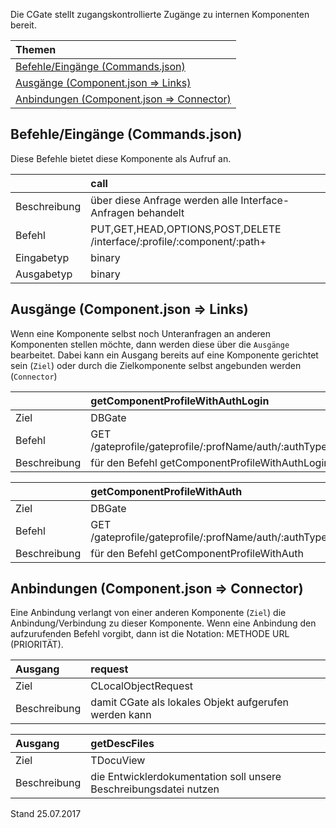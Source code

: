 <!--
  - @file de.md
  -
  - @license http://www.gnu.org/licenses/gpl-3.0.html GPL version 3
  -
  - @package OSTEPU (https://github.com/ostepu/ostepu-core)
  - @since -
  -
  - @author Till Uhlig <till.uhlig@student.uni-halle.de>
  - @date 2017
  -
 -->

Die CGate stellt zugangskontrollierte Zugänge zu internen Komponenten bereit.

| Themen |
| :- |
| [Befehle/Eingänge (Commands.json)](#eingaenge) |
| [Ausgänge (Component.json => Links)](#ausgaenge) |
| [Anbindungen (Component.json => Connector)](#anbindungen) |

## <a name='eingaenge'></a>Befehle/Eingänge (Commands.json)
Diese Befehle bietet diese Komponente als Aufruf an.

||call|
| :----------- |:----- |
|Beschreibung| über diese Anfrage werden alle Interface-Anfragen behandelt|
|Befehl| PUT,GET,HEAD,OPTIONS,POST,DELETE /interface/:profile/:component/:path+|
|Eingabetyp| binary|
|Ausgabetyp| binary|


## <a name='ausgaenge'></a>Ausgänge (Component.json => Links)
Wenn eine Komponente selbst noch Unteranfragen an anderen Komponenten stellen möchte, dann werden diese über die `Ausgänge` bearbeitet.
Dabei kann ein Ausgang bereits auf eine Komponente gerichtet sein (`Ziel`) oder durch die Zielkomponente selbst angebunden werden (`Connector`)

||getComponentProfileWithAuthLogin|
| :----------- |:----- |
|Ziel| DBGate|
|Befehl| GET /gateprofile/gateprofile/:profName/auth/:authType/component/:component/login/:login|
|Beschreibung| für den Befehl getComponentProfileWithAuthLogin|

||getComponentProfileWithAuth|
| :----------- |:----- |
|Ziel| DBGate|
|Befehl| GET /gateprofile/gateprofile/:profName/auth/:authType/component/:component|
|Beschreibung| für den Befehl getComponentProfileWithAuth|


## <a name='anbindungen'></a>Anbindungen (Component.json => Connector)
Eine Anbindung verlangt von einer anderen Komponente (`Ziel`) die Anbindung/Verbindung zu dieser Komponente.
Wenn eine Anbindung den aufzurufenden Befehl vorgibt, dann ist die Notation: METHODE URL (PRIORITÄT).

|Ausgang|request|
| :----------- |:----- |
|Ziel| CLocalObjectRequest|
|Beschreibung| damit CGate als lokales Objekt aufgerufen werden kann|

|Ausgang|getDescFiles|
| :----------- |:----- |
|Ziel| TDocuView|
|Beschreibung| die Entwicklerdokumentation soll unsere Beschreibungsdatei nutzen|


Stand 25.07.2017
